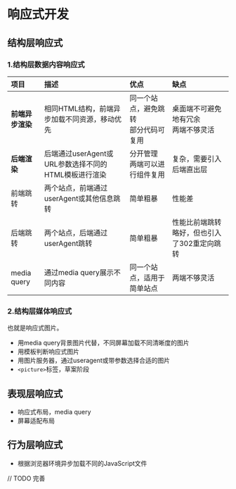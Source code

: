 # 响应式开发

## 结构层响应式

### 1.结构层数据内容响应式

| **项目** | **描述** | **优点** | **缺点** |
| :--- | :--- | :--- | :--- |
| **前端异步渲染** | 相同HTML结构，前端异步加载不同资源，移动优先 | 同一个站点，避免跳转<br>部分代码可复用 | 桌面端不可避免地有冗余<br>两端不够灵活 |
| **后端渲染** | 后端通过userAgent或URL参数选择不同的HTML模板进行渲染 | 分开管理<br>两端可以进行组件复用 | 复杂，需要引入后端直出层 |
| 前端跳转 | 两个站点，前端通过userAgent或其他信息跳转 | 简单粗暴 | 性能差 |
| 后端跳转 | 两个站点，后端通过userAgent跳转 | 简单粗暴 | 性能比前端跳转略好，但也引入了302重定向跳转 |
| media query | 通过media query展示不同内容 | 同一个站点，适用于简单站点 | 两端不够灵活 |

### 2.结构层媒体响应式

也就是响应式图片。

* 用media query背景图片代替，不同屏幕加载不同清晰度的图片
* 用模板判断响应式图片
* 用图片服务器，通过useragent或带参数选择合适的图片
* `<picture>`标签，草案阶段

## 表现层响应式

* 响应式布局，media query
* 屏幕适配布局

## 行为层响应式

* 根据浏览器环境异步加载不同的JavaScript文件

// TODO 完善